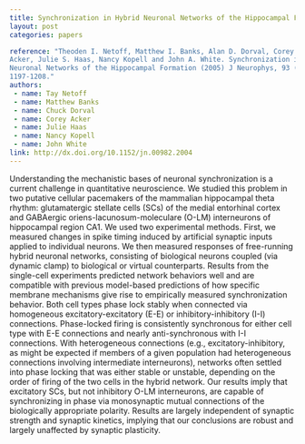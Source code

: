 ```yaml
---
title: Synchronization in Hybrid Neuronal Networks of the Hippocampal Formation
layout: post
categories: papers

reference: "Theoden I. Netoff, Matthew I. Banks, Alan D. Dorval, Corey D.
Acker, Julie S. Haas, Nancy Kopell and John A. White. Synchronization in Hybrid
Neuronal Networks of the Hippocampal Formation (2005) J Neurophys, 93 (3):
1197-1208."
authors: 
 - name: Tay Netoff
 - name: Matthew Banks
 - name: Chuck Dorval
 - name: Corey Acker
 - name: Julie Haas
 - name: Nancy Kopell
 - name: John White
link: http://dx.doi.org/10.1152/jn.00982.2004
---
```


Understanding the mechanistic bases of neuronal synchronization is a current
challenge in quantitative neuroscience. We studied this problem in two putative
cellular pacemakers of the mammalian hippocampal theta rhythm: glutamatergic
stellate cells (SCs) of the medial entorhinal cortex and GABAergic
oriens-lacunosum-moleculare (O-LM) interneurons of hippocampal region CA1. We
used two experimental methods. First, we measured changes in spike timing
induced by artificial synaptic inputs applied to individual neurons. We then
measured responses of free-running hybrid neuronal networks, consisting of
biological neurons coupled (via dynamic clamp) to biological or virtual
counterparts. Results from the single-cell experiments predicted network
behaviors well and are compatible with previous model-based predictions of how
specific membrane mechanisms give rise to empirically measured synchronization
behavior. Both cell types phase lock stably when connected via homogeneous
excitatory-excitatory (E-E) or inhibitory-inhibitory (I-I) connections.
Phase-locked firing is consistently synchronous for either cell type with E-E
connections and nearly anti-synchronous with I-I connections. With
heterogeneous connections (e.g., excitatory-inhibitory, as might be expected if
members of a given population had heterogeneous connections involving
intermediate interneurons), networks often settled into phase locking that was
either stable or unstable, depending on the order of firing of the two cells in
the hybrid network. Our results imply that excitatory SCs, but not inhibitory
O-LM interneurons, are capable of synchronizing in phase via monosynaptic
mutual connections of the biologically appropriate polarity. Results are
largely independent of synaptic strength and synaptic kinetics, implying that
our conclusions are robust and largely unaffected by synaptic plasticity.
